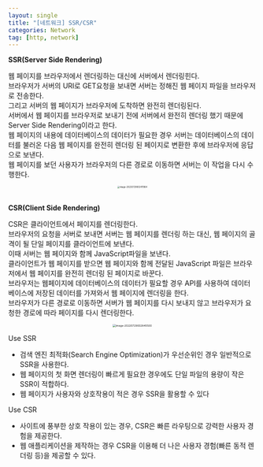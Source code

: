 ```yaml
---
layout: single
title: "[네트워크] SSR/CSR"
categories: Network
tag: [http, network]
---
```


**SSR(Server Side Rendering)**

웹 페이지를 브라우저에서 렌더링하는 대신에 서버에서 렌더링힌다.  
브라우저가 서버의 URI로 GET요청을 보내면 서버는 정해진 웹 페이지 파일을 브라우저로 전송한다.  
그리고 서버의 웹 페이지가 브라우저에 도착하면 완전히 렌더링된다.  
서버에서 웹 페이지를 브라우저로 보내기 전에 서버에서 완전히 렌더링 했기 때문에 Server Side Rendering이라고 한다.  
웹 페이지의 내용에 데이터베이스의 데이터가 필요한 경우 서버는 데이터베이스의 데이터를 불러온 다음 웹 페이지를 완전히 렌더링 된 페이지로 변환한 후에 브라우저에 응답으로 보낸다.  
웹 페이지를 보던 사용자가 브라우저의 다른 경로로 이동하면 서버는 이 작업을 다시 수행한다.

<center>

<img src="../../images/2022-07-29-network_second/image-20220729002411964.png" alt="image-20220729002411964" style="zoom: 30%;" />

</center><br>

**CSR(Client Side Rendering)**

CSR은 클라이언트에서 페이지를 렌더링한다.  
브라우저의 요청을 서버로 보내면 서버는 웹 페이지를 렌더링 하는 대신, 웹 페이지의 골격이 될 단일 페이지를 클라이언트에 보낸다.  
이때 서버는 웹 페이지와 함께 JavaScript파일을 보낸다.  
클라이언트가 웹 페이지를 받으면 웹 페이지와 함께 전달된 JavaScript 파일은 브라우저에서 웹 페이지를 완전히 렌더링 된 페이지로 바꾼다.  
브라우저는 웹페이지에 데이터베이스의 데이터가 필요할 경우 API를 사용하여 데이터 베이스에 저장된 데이터를 가져와서 웹 페이지에 렌더링을 한다.  
브라우저가 다른 경로로 이동하면 서버가 웹 페이지를 다시 보내지 않고 브라우저가 요청한 경로에 따라 페이지를 다시 렌더링한다.

<center>

<img src="../../images/2022-07-29-network_second/image-20220729002845500.png" alt="image-20220729002845500" style="zoom:38%;" />

</center>

Use SSR

- 검색 엔진 최적화(Search Engine Optimization)가 우선순위인 경우 일반적으로 SSR을 사용한다.
- 웹 페이지의 첫 화면 렌더링이 빠르게 필요한 경우에도 단일 파일의 용량이 작은 SSR이 적합하다.
- 웹 페이지가 사용자와 상호작용이 적은 경우 SSR을 활용할 수 있다

Use CSR

- 사이트에 풍부한 상호 작용이 있는 경우, CSR은 빠른 라우팅으로 강력한 사용자 경험을 제공한다.
- 웹 애플리케이션을 제작하는 경우 CSR을 이용해 더 나은 사용자 경험(빠른 동적 렌더링 등)을 제공할 수 있다.